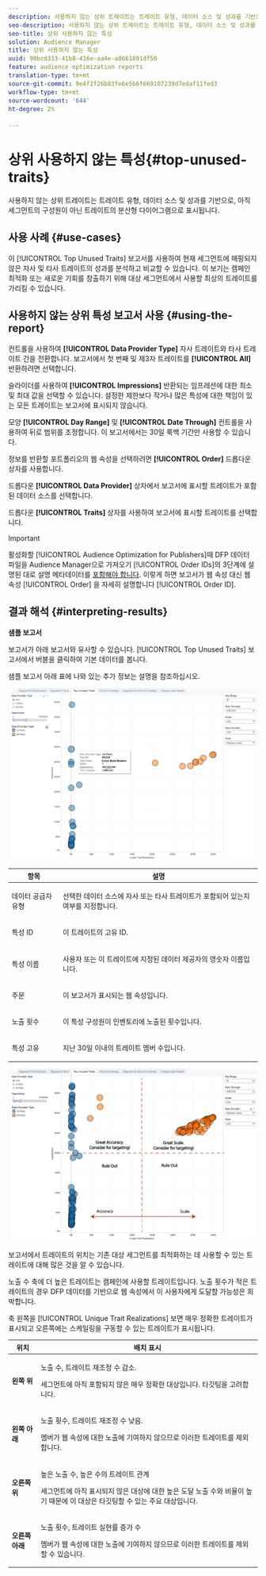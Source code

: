 ```yaml
---
description: 사용하지 않는 상위 트레이트는 트레이트 유형, 데이터 소스 및 성과를 기반으로, 아직 세그먼트의 구성원이 아닌 트레이트의 분산형 다이어그램으로 표시됩니다.
seo-description: 사용하지 않는 상위 트레이트는 트레이트 유형, 데이터 소스 및 성과를 기반으로, 아직 세그먼트의 구성원이 아닌 트레이트의 분산형 다이어그램으로 표시됩니다.
seo-title: 상위 사용하지 않는 특성
solution: Audience Manager
title: 상위 사용하지 않는 특성
uuid: 90bcd333-41b8-416e-aa4e-a8661891df50
feature: audience optimization reports
translation-type: tm+mt
source-git-commit: 9e4f2f26b83fe6e5b6f669107239d7edaf11fed3
workflow-type: tm+mt
source-wordcount: '644'
ht-degree: 2%

---
```



# 상위 사용하지 않는 특성{#top-unused-traits}

사용하지 않는 상위 트레이트는 트레이트 유형, 데이터 소스 및 성과를 기반으로, 아직 세그먼트의 구성원이 아닌 트레이트의 분산형 다이어그램으로 표시됩니다.

## 사용 사례 {#use-cases}

이 [!UICONTROL Top Unused Traits] 보고서를 사용하여 현재 세그먼트에 매핑되지 않은 자사 및 타사 트레이트의 성과를 분석하고 비교할 수 있습니다. 이 보기는 캠페인 최적화 또는 새로운 기회를 창출하기 위해 대상 세그먼트에서 사용할 최상의 트레이트를 가리킬 수 있습니다.

## 사용하지 않는 상위 특성 보고서 사용 {#using-the-report}

컨트롤을 사용하여 **[!UICONTROL Data Provider Type]** 자사 트레이트와 타사 트레이트 간을 전환합니다. 보고서에서 첫 번째 및 제3자 트레이트를 **[!UICONTROL All]** 반환하려면 선택합니다.

슬라이더를 사용하여 **[!UICONTROL Impressions]** 반환되는 임프레션에 대한 최소 및 최대 값을 선택할 수 있습니다. 설정한 제한보다 작거나 많은 특성에 대한 책임이 있는 모든 트레이트는 보고서에 표시되지 않습니다.

모양 **[!UICONTROL Day Range]** 및 **[!UICONTROL Date Through]** 컨트롤을 사용하여 뒤로 범위를 조정합니다. 이 보고서에서는 30일 룩백 기간만 사용할 수 있습니다.

정보를 반환할 포트폴리오의 웹 속성을 선택하려면 **[!UICONTROL Order]** 드롭다운 상자를 사용합니다.

드롭다운 **[!UICONTROL Data Provider]** 상자에서 보고서에 표시할 트레이트가 포함된 데이터 소스를 선택합니다.

드롭다운 **[!UICONTROL Traits]** 상자를 사용하여 보고서에 표시할 트레이트를 선택합니다.

>[!IMPORTANT]
>
>활성화할 [!UICONTROL Audience Optimization for Publishers]때 DFP 데이터 파일을 Audience Manager으로 가져오기 [!UICONTROL Order IDs]의 3단계에 설명된 대로 설명 메타데이터를 [포함해야 합니다](../../../reporting/audience-optimization-reports/aor-publishers/import-dfp.md). 이렇게 하면 보고서가 웹 속성 대신 웹 속성 [!UICONTROL Order] 을 자세히 설명합니다 [!UICONTROL Order ID].

## 결과 해석 {#interpreting-results}

**샘플 보고서**

보고서가 아래 보고서와 유사할 수 있습니다. [!UICONTROL Top Unused Traits] 보고서에서 버블을 클릭하여 기본 데이터를 봅니다.

샘플 보고서 아래 표에 나와 있는 추가 정보는 설명을 참조하십시오.

![](assets/publisher_unused_traits.png)

<table id="table_AFE2540583C34835B04584693ADFD26A"> 
 <thead> 
  <tr> 
   <th colname="col1" class="entry"> 항목 </th> 
   <th colname="col2" class="entry"> 설명 </th> 
  </tr>
 </thead>
 <tbody> 
  <tr> 
   <td colname="col1"> <p><span class="wintitle"> 데이터 공급자 유형</span> </p> </td> 
   <td colname="col2"> <p>선택한 데이터 소스에 자사 또는 타사 트레이트가 포함되어 있는지 여부를 지정합니다. </p> </td> 
  </tr> 
  <tr> 
   <td colname="col1"> <p><span class="wintitle"> 특성 ID</span> </p> </td> 
   <td colname="col2"> <p>이 트레이트의 고유 ID. </p> </td> 
  </tr> 
  <tr> 
   <td colname="col1"> <p><span class="wintitle"> 특성 이름</span> </p> </td> 
   <td colname="col2"> <p>사용자 또는 이 트레이트에 지정된 데이터 제공자의 영숫자 이름입니다. </p> </td> 
  </tr> 
  <tr> 
   <td colname="col1"> <p><span class="wintitle"> 주문</span> </p> </td> 
   <td colname="col2"> <p>이 보고서가 표시되는 웹 속성입니다. </p> </td> 
  </tr> 
  <tr> 
   <td colname="col1"> <p><span class="wintitle"> 노출 횟수</span> </p> </td> 
   <td colname="col2"> <p>이 특성 구성원이 인벤토리에 노출된 횟수입니다. </p> </td> 
  </tr> 
  <tr> 
   <td colname="col1"> <p><span class="wintitle"> 특성 고유</span> </p> </td> 
   <td colname="col2"> <p>지난 30일 이내의 트레이트 멤버 수입니다. </p> </td> 
  </tr> 
 </tbody> 
</table>

![](assets/publisher_unused_traits_final.png)

보고서에서 트레이트의 위치는 기존 대상 세그먼트를 최적화하는 데 사용할 수 있는 트레이트에 대해 많은 것을 알 수 있습니다.

노출 수 축에 더 높은 트레이트는 캠페인에 사용할 트레이트입니다. 노출 횟수가 적은 트레이트의 경우 DFP 데이터를 기반으로 웹 속성에서 이 사용자에게 도달할 가능성은 희박합니다.

축 왼쪽을 [!UICONTROL Unique Trait Realizations] 보면 매우 정확한 트레이트가 표시되고 오른쪽에는 스케일링을 구동할 수 있는 트레이트가 표시됩니다.

<table id="table_A29253B30DFA4CD7B3B7C320DE0BDEA4"> 
 <thead> 
  <tr> 
   <th colname="col1" class="entry"> 위치 </th> 
   <th colname="col2" class="entry"> 배치 표시 </th> 
  </tr> 
 </thead>
 <tbody> 
  <tr> 
   <td colname="col1"> <p> <b>왼쪽 위</b> </p> </td> 
   <td colname="col2"> <p>노출 수, 트레이트 재조정 수 감소. </p> <p>세그먼트에 아직 포함되지 않은 매우 정확한 대상입니다. 타깃팅을 고려합니다. </p> </td> 
  </tr> 
  <tr> 
   <td colname="col1"> <p> <b>왼쪽 아래</b> </p> </td> 
   <td colname="col2"> <p>노출 횟수, 트레이트 재조정 수 낮음. </p> <p> 멤버가 웹 속성에 대한 노출에 기여하지 않으므로 이러한 트레이트를 제외합니다. </p> </td> 
  </tr> 
  <tr> 
   <td colname="col1"> <p> <b>오른쪽 위</b> </p> </td> 
   <td colname="col2"> <p>높은 노출 수, 높은 수의 트레이트 관계 </p> <p>세그먼트에 아직 표시되지 않은 대상에 대한 높은 도달 노출 수와 비율이 높기 때문에 이 대상은 타깃팅할 수 있는 주요 대상입니다. </p> </td> 
  </tr> 
  <tr> 
   <td colname="col1"> <p> <b>오른쪽 아래</b> </p> </td> 
   <td colname="col2"> <p>노출 횟수, 트레이트 실현률 증가 수 </p> <p> 멤버가 웹 속성에 대한 노출에 기여하지 않으므로 이러한 트레이트를 제외할 수 있습니다. </p> </td> 
  </tr> 
 </tbody> 
</table>

